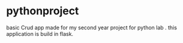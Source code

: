 # pythonproject
basic Crud app made for my second year project for python lab . this application is build in flask.
